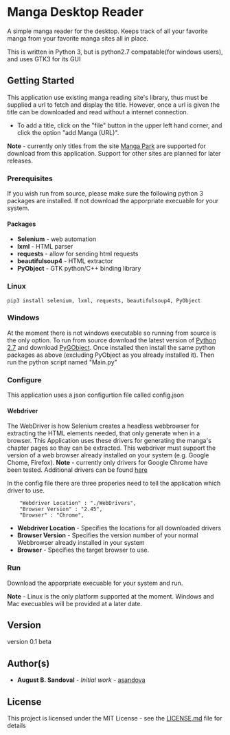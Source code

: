 # Manga Desktop Reader

A simple manga reader for the desktop. Keeps track of all your favorite manga from your favorite manga sites all in place.

This is written in Python 3, but is python2.7 compatable(for windows users), and uses GTK3 for its GUI

## Getting Started

This application use existing manga reading site's library, thus must be supplied a url to fetch and display the title. However, once a url is given the title can be downloaded and read without a internet connection.

* To add a title, click on the "file" button in the upper left hand corner, and click the option "add Manga (URL)".

**Note** - currently only titles from the site [Manga Park](https://mangapark.net) are supported for download from this application. Support for other sites are planned for later releases.

### Prerequisites

If you wish run from source, please make sure the following python 3 packages are installed. If not download the apporpriate execuable for your system.

#### Packages
* **Selenium** - web automation
* **lxml** - HTML parser
* **requests** - allow for sending html requests
* **beautifulsoup4** - HTML extractor
* **PyObject** - GTK python/C++ binding library

### Linux
```
pip3 install selenium, lxml, requests, beautifulsoup4, PyObject
```
### Windows

At the moment there is not windows executable so running from source is the only option. To run from source download the latest version of [Python 2.7](https://www.python.org/downloads/) and download [PyGObject](https://sourceforge.net/projects/pygobjectwin32/).
Once installed then install the same python packages as above (excluding PyObject as you already installed it). Then run the python script named "Main.py"

### Configure
This application uses a json configurtion file called config.json

#### Webdriver
The WebDriver is how Selenium creates a headless webbrowser for extracting the HTML elements needed, that only generate when in a browser. This Application uses these drivers for generating the manga's chapter pages so thay can be extracted. 
This webdriver must support the version of a web browser already installed on your system (e.g. Google Chome, Firefox).
**Note** - currently only drivers for Google Chrome have been tested.
Additional drivers can be found [here](https://selenium.dev/downloads/)

In the config file there are three properies need to tell the application which driver to use.
```
    "Webdriver Location" : "./WebDrivers",
    "Browser Version" : "2.45",
    "Browser" : "Chrome",
```
* **Webdriver Location** - Specifies the locations for all downloaded drivers
* **Browser Version** - Specifies the version number of your normal Webbrowser already installed in your system
* **Browser** - Specifies the target browser to use.

### Run
Download the apporpriate execuable for your system and run.

**Note** - Linux is the only platform supported at the moment. Windows and Mac execuables will be provided at a later date.

## Version

version 0.1 beta

## Author(s)

* **August B. Sandoval** - *Initial work* - [asandova](https://gitlab.com/asandova)

## License

This project is licensed under the MIT License - see the [LICENSE.md](LICENSE.md) file for details
